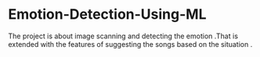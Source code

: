 # Emotion-Detection-Using-ML
The project is about image scanning and detecting the emotion .That is extended with the features of suggesting the songs based on the situation .
